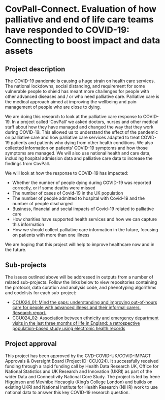 # CovPall-Connect. Evaluation of how palliative and end of life care teams have responded to COVID-19: Connecting to boost impact and data assets

## Project description

The COVID-19 pandemic is causing a huge strain on health care services. The national lockdowns, social distancing, and requirement for some vulnerable people to shield has meant more challenges for people with other advanced diseases and / or who need palliative care. Palliative care is the medical approach aimed at improving the wellbeing and pain management of people who are close to dying.

We are doing this research to look at the palliative care response to COVID-19. In a project called ‘CovPall’ we asked doctors, nurses and other medical staff about how they have managed and changed the way that they work during COVID-19. This allowed us to understand the effect of the pandemic on palliative care and how palliative care services adapted to treat COVID-19 patients and patients who dying from other health conditions. We also collected information on patients’ COVID-19 symptoms and how those symptoms are managed. We will also use national health and care data, including hospital admission data and palliative care data to increase the findings from CovPall.

We will look at how the response to COVID-19 has impacted:

* Whether the number of people dying during COVID-19 was reported correctly, or if some deaths were missed
* The number of cases of Covid-19 in the UK population
* The number of people admitted to hospital with Covid-19 and the number of people discharged
* Business, financial and social impacts of Covid-19 related to palliative care
* How charities have supported health services and how we can capture this information
* How we should collect palliative care information in the future, focusing on patients with more than one illness

We are hoping that this project will help to improve healthcare now and in the future.

## Sub-projects

The issues outlined above will be addressed in outputs from a number of related sub-projects.  Follow the links below to view repositories containing the protocol, data curation and analysis code, and phenotyping algorithms and codelists for each sub-project:

* [CCU024_01: Mind the gaps: understanding and improving out-of-hours care for people with advanced illness and their informal carers. Research report.](https://github.com/BHFDSC/CCU024_01)
* [CCU024_02: Association between ethnicity and emergency department visits in the last three months of life in England: a retrospective population-based study using electronic health records](https://github.com/BHFDSC/CCU024_02)

## Project approval

This project has been approved by the CVD-COVID-UK/COVID-IMPACT Approvals & Oversight Board (Project ID: CCU024).  It successfully received funding through a rapid funding call by Health Data Research UK, Office for National Statistics and UK Research and Innovation (UKRI) as part of the wider Data and Connectivity National Core Study.  The project is led by Irene Higginson and Mevhibe Hocaoglu (King’s College London) and builds on existing UKRI and National Institute for Health Research (NIHR) work to use national data to answer this key COVID-19 research question.
